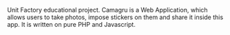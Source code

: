 Unit Factory educational project.
Camagru is a Web Application, which allows users to take photos, impose stickers on them and share it inside this app.
It is written on pure PHP and Javascript.
